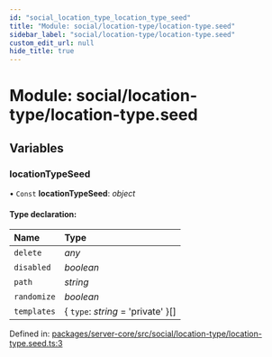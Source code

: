 ```yaml
---
id: "social_location_type_location_type_seed"
title: "Module: social/location-type/location-type.seed"
sidebar_label: "social/location-type/location-type.seed"
custom_edit_url: null
hide_title: true
---
```


# Module: social/location-type/location-type.seed

## Variables

### locationTypeSeed

• `Const` **locationTypeSeed**: *object*

#### Type declaration:

| Name | Type |
| :------ | :------ |
| `delete` | *any* |
| `disabled` | *boolean* |
| `path` | *string* |
| `randomize` | *boolean* |
| `templates` | { `type`: *string* = 'private' }[] |

Defined in: [packages/server-core/src/social/location-type/location-type.seed.ts:3](https://github.com/xr3ngine/xr3ngine/blob/7e8e151f1/packages/server-core/src/social/location-type/location-type.seed.ts#L3)
